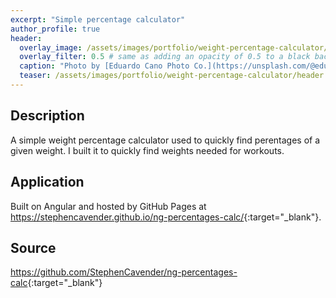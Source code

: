 ```yaml
---
excerpt: "Simple percentage calculator"
author_profile: true
header:
  overlay_image: /assets/images/portfolio/weight-percentage-calculator/header.jpg
  overlay_filter: 0.5 # same as adding an opacity of 0.5 to a black background
  caption: "Photo by [Eduardo Cano Photo Co.](https://unsplash.com/@eduardocanophotoco) on [Unsplash](https://unsplash.com)"
  teaser: /assets/images/portfolio/weight-percentage-calculator/header.jpg
---
```


## Description

A simple weight percentage calculator used to quickly find perentages of a given weight. I built it to quickly find weights needed for workouts.

## Application

Built on Angular and hosted by GitHub Pages at <https://stephencavender.github.io/ng-percentages-calc/>{:target="\_blank"}.

## Source

<https://github.com/StephenCavender/ng-percentages-calc>{:target="\_blank"}
